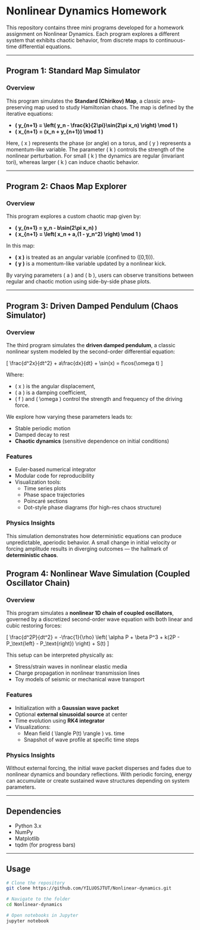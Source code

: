 # Nonlinear Dynamics Homework

This repository contains three mini programs developed for a homework assignment on Nonlinear Dynamics. Each program explores a different system that exhibits chaotic behavior, from discrete maps to continuous-time differential equations.

---

## Program 1: Standard Map Simulator

### Overview

This program simulates the **Standard (Chirikov) Map**, a classic area-preserving map used to study Hamiltonian chaos. The map is defined by the iterative equations:

- **\( y_{n+1} = \left( y_n - \frac{k}{2\pi}\sin(2\pi x_n) \right) \mod 1 \)**
- **\( x_{n+1} = (x_n + y_{n+1}) \mod 1 \)**

Here, \( x \) represents the phase (or angle) on a torus, and \( y \) represents a momentum-like variable. The parameter \( k \) controls the strength of the nonlinear perturbation. For small \( k \) the dynamics are regular (invariant tori), whereas larger \( k \) can induce chaotic behavior.

---

## Program 2: Chaos Map Explorer

### Overview

This program explores a custom chaotic map given by:

- **\( y_{n+1} = y_n - b\sin(2\pi x_n) \)**
- **\( x_{n+1} = \left( x_n + a\,(1 - y_n^2) \right) \mod 1 \)**

In this map:
- **\( x \)** is treated as an angular variable (confined to \([0,1)\)).
- **\( y \)** is a momentum-like variable updated by a nonlinear kick.

By varying parameters \( a \) and \( b \), users can observe transitions between regular and chaotic motion using side-by-side phase plots.

---

## Program 3: Driven Damped Pendulum (Chaos Simulator)

### Overview

The third program simulates the **driven damped pendulum**, a classic nonlinear system modeled by the second-order differential equation:

\[
\frac{d^2x}{dt^2} + a\frac{dx}{dt} + \sin(x) = f\cos(\omega t)
\]

Where:
- \( x \) is the angular displacement,
- \( a \) is a damping coefficient,
- \( f \) and \( \omega \) control the strength and frequency of the driving force.

We explore how varying these parameters leads to:
- Stable periodic motion
- Damped decay to rest
- **Chaotic dynamics** (sensitive dependence on initial conditions)

### Features

- Euler-based numerical integrator
- Modular code for reproducibility
- Visualization tools:
  - Time series plots
  - Phase space trajectories
  - Poincaré sections
  - Dot-style phase diagrams (for high-res chaos structure)

### Physics Insights

This simulation demonstrates how deterministic equations can produce unpredictable, aperiodic behavior. A small change in initial velocity or forcing amplitude results in diverging outcomes — the hallmark of **deterministic chaos**.



## Program 4: Nonlinear Wave Simulation (Coupled Oscillator Chain)

### Overview

This program simulates a **nonlinear 1D chain of coupled oscillators**, governed by a discretized second-order wave equation with both linear and cubic restoring forces:

\[
\frac{d^2P}{dt^2} = -\frac{1}{\rho} \left( \alpha P + \beta P^3 + k(2P - P_\text{left} - P_\text{right}) \right) + S(t)
\]

This setup can be interpreted physically as:
- Stress/strain waves in nonlinear elastic media
- Charge propagation in nonlinear transmission lines
- Toy models of seismic or mechanical wave transport

### Features

- Initialization with a **Gaussian wave packet**
- Optional **external sinusoidal source** at center
- Time evolution using **RK4 integrator**
- Visualizations:
  - Mean field \( \langle P(t) \rangle \) vs. time
  - Snapshot of wave profile at specific time steps

### Physics Insights

Without external forcing, the initial wave packet disperses and fades due to nonlinear dynamics and boundary reflections. With periodic forcing, energy can accumulate or create sustained wave structures depending on system parameters.

---

## Dependencies

- Python 3.x
- NumPy
- Matplotlib
- tqdm (for progress bars)

---

## Usage

```bash
# Clone the repository
git clone https://github.com/YILUOSJTUT/Nonlinear-dynamics.git

# Navigate to the folder
cd Nonlinear-dynamics

# Open notebooks in Jupyter
jupyter notebook
